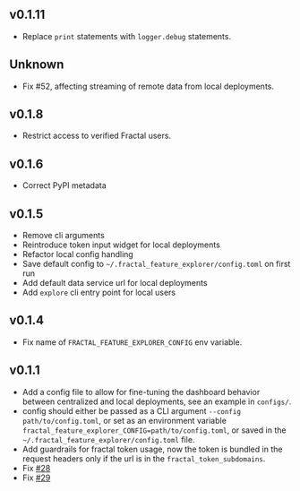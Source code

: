 ## v0.1.11

- Replace `print` statements with `logger.debug` statements.

## Unknown

- Fix #52, affecting streaming of remote data from local deployments.

## v0.1.8

- Restrict access to verified Fractal users.

## v0.1.6

- Correct PyPI metadata

## v0.1.5

- Remove cli arguments
- Reintroduce token input widget for local deployments
- Refactor local config handling
- Save default config to `~/.fractal_feature_explorer/config.toml` on first run
- Add default data service url for local deployments
- Add `explore` cli entry point for local users

## v0.1.4

- Fix name of `FRACTAL_FEATURE_EXPLORER_CONFIG` env variable.

## v0.1.1

- Add a config file to allow for fine-tuning the dashboard behavior between centralized and local deployments, see an example in `configs/`.
- config should either be passed as a CLI argument `--config path/to/config.toml`, or set as an environment variable `fractal_feature_explorer_CONFIG=path/to/config.toml`, or saved in the `~/.fractal_feature_explorer/config.toml` file.
- Add guardrails for fractal token usage, now the token is bundled in the request headers only if the url is in the `fractal_token_subdomains`.
- Fix [#28](https://github.com/fractal-analytics-platform/fractal-feature-explorer/issues/28)
- Fix [#29](https://github.com/fractal-analytics-platform/fractal-feature-explorer/issues/29)

